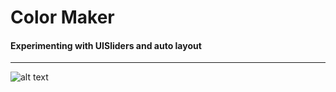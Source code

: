 # Color Maker

#### Experimenting with UISliders and auto layout
***
![alt text](http://i.imgur.com/DmVApvj.gif "Color Maker")
